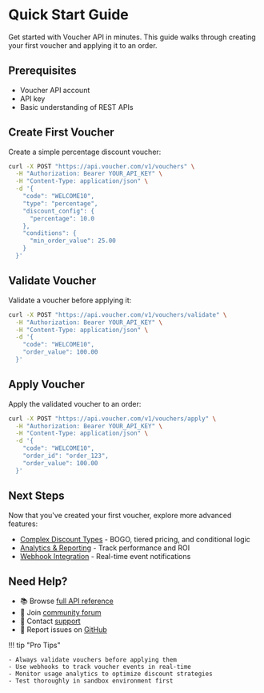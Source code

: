 # Quick Start Guide

Get started with Voucher API in minutes. This guide walks through creating your first voucher and applying it to an order.

## Prerequisites

- Voucher API account
- API key
- Basic understanding of REST APIs

## Create First Voucher

Create a simple percentage discount voucher:

```bash
curl -X POST "https://api.voucher.com/v1/vouchers" \
  -H "Authorization: Bearer YOUR_API_KEY" \
  -H "Content-Type: application/json" \
  -d '{
    "code": "WELCOME10",
    "type": "percentage",
    "discount_config": {
      "percentage": 10.0
    },
    "conditions": {
      "min_order_value": 25.00
    }
  }'
```

## Validate Voucher

Validate a voucher before applying it:

```bash
curl -X POST "https://api.voucher.com/v1/vouchers/validate" \
  -H "Authorization: Bearer YOUR_API_KEY" \
  -H "Content-Type: application/json" \
  -d '{
    "code": "WELCOME10",
    "order_value": 100.00
  }'
```

## Apply Voucher

Apply the validated voucher to an order:

```bash
curl -X POST "https://api.voucher.com/v1/vouchers/apply" \
  -H "Authorization: Bearer YOUR_API_KEY" \
  -H "Content-Type: application/json" \
  -d '{
    "code": "WELCOME10",
    "order_id": "order_123",
    "order_value": 100.00
  }'
```

## Next Steps

Now that you've created your first voucher, explore more advanced features:

- [Complex Discount Types](../guides/complex-discounts.md) - BOGO, tiered pricing, and conditional logic
- [Analytics & Reporting](../api-reference/analytics.md) - Track performance and ROI
- [Webhook Integration](../reference/webhooks.md) - Real-time event notifications

## Need Help?

- 📚 Browse [full API reference](../api-reference/vouchers.md)
- 💬 Join [community forum](https://community.voucher.com)
- 📧 Contact [support](mailto:api-support@voucher.com)
- 🐛 Report issues on [GitHub](https://github.com/voucher/api)

!!! tip "Pro Tips"
    
    - Always validate vouchers before applying them
    - Use webhooks to track voucher events in real-time
    - Monitor usage analytics to optimize discount strategies
    - Test thoroughly in sandbox environment first